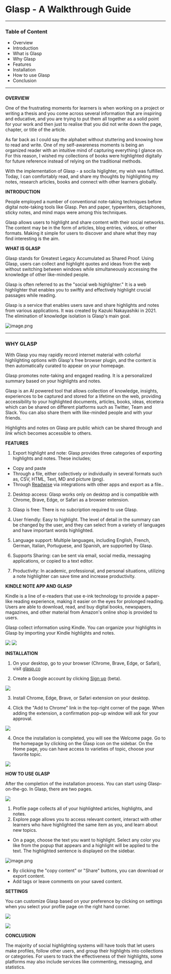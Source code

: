 # Glasp - A Walkthrough Guide
___

### **Table of Content**

- Overview
- Introduction
- What is Glasp
- Why Glasp
- Features 
- Installation
- How to use Glasp
- Conclusion
---

   
### 
**OVERVIEW**

One of the frustrating moments for learners is when working on a project or writing a thesis and you come across several information that are inspiring and educative, and you are trying to put them all together as a solid point for your work and then just to realise that you did not write down the page, chapter, or title of the article.

As far back as I could say the alphabet without stuttering and knowing how to read and write. One of my self-awareness moments is being an organized reader with an intuitive mind of capturing everything I glance on. For this reason, I wished my collections of books were highlighted digitally for future reference instead of relying on the traditional methods. 

With the implementation of Glasp - a socila higlighter, my wish was fulfilled. Today, I can comfortably read, and share my thoughts by highlighting my notes, research articles, books and connect with other learners globally. 


**INTRODUCTION**

People employed a number of conventional note-taking techniques before digital note-taking tools like Glasp. Pen and paper, typewriters, dictaphones, sticky notes, and mind maps were among this techniques.

Glasp allows users to highlight and share content with their social networks. The content may be in the form of articles, blog entries, videos, or other formats. Making it simple for users to discover and share what they may find interesting is the aim.

**WHAT IS GLASP**

Glasp stands for Greatest Legacy Accumulated as Shared Proof. Using Glasp, users can collect and highlight quotes and ideas from the web without switching between windows while simultaneously accessing the knowledge of other like-minded people.

Glasp is often referred to as the "social web highlighter."  It is a web highlighter that enables you to swiftly and effectively highlight crucial passages while reading. 

Glasp is a service that enables users save and share highlights and notes from various applications. It was created by Kazuki Nakayashiki in 2021.
The elimination of knowledge isolation is Glasp's main goal.

![image.png](https://lh3.googleusercontent.com/tB9DLsVQ5T9FvZYrAV9HZqTOHY0EzWTuzuFaoKhc9mIZo3oinJ04w0-rlpYYmsCEHxD9dfdRQWs4p9aZFXPYH6C64Q=w128-h128-e365-rj-sc0x00ffffff)


---

### **WHY GLASP**

With Glasp you may rapidly record internet material with colorful highlighting options with Glasp's free browser plugin, and the content is then automatically curated to appear on your homepage. 

Glasp promotes note-taking and engaged reading. It is a personalized summary based on your highlights and notes.

Glasp is an AI powered tool that allows collection of knowledge, insights, experiences to be captured and stored for a lifetime on the web, providing accessibility to your highlighted documents, articles, books, ideas, etcetera which can be shared on different platforms such as Twitter, Team and Slack. You can also share them with like-minded people and with your friends.  

Highlights and notes on Glasp are public which can be shared through and *link* which becomes accessible to others. 

**FEATURES**

1. Export highlight and note: Glasp provides three categories of exporting highlights and notes. These includes; 

- Copy and paste
- Through a file, either collectively or individually in several formats such as, CSV, HTML, Text, MD and picture (png).
- Through [Readwise](https://medium.com/glasp/tutorial-how-to-export-web-highlights-into-readwise-2311e85ccaca) via integrations with other apps and export as a file..

2. Desktop access: Glasp works only on desktop and is compatible with Chrome, Brave, Edge, or Safari as a browser extension. 

3. Glasp is free: There is no subcription required to use Glasp.
4. User friendly: Easy to highlight. The level of detail in the summary can be changed by the user, and they can select from a variety of languages and have important words highlighted.
5. Language support: Multiple languages, including English, French, German, Italian, Portuguese, and Spanish, are supported by Glasp. 

6. Supports Sharing: can be sent via email, social media, messaging applications, or copied to a text editor.

7. Productivity: In academic, professional, and personal situations, utilizing a note highlighter can save time and increase productivity.

**KINDLE NOTE APP AND GLASP**

Kindle is a line of e-readers that use e-ink technology to provide a paper-like reading experience, making it easier on the eyes for prolonged reading. Users are able to download, read, and buy digital books, newspapers, magazines, and other material from Amazon's online shop is provided to users.

Glasp collect information using Kindle. You can organize your highlights in Glasp by importing your Kindle highlights and notes.

![](image/kindle%20import.PNG)
![](image/kindle%201.PNG)


**INSTALLATION**
1. On your desktop, go to your browser (Chrome, Brave, Edge, or Safari), visit [glasp.co](https://glasp.co/)

2. Create a Google account by clicking [Sign up](https://glasp.co/secret-signup) (beta).

![](image/glasp.PNG)

3. Install Chrome, Edge, Brave, or Safari extension on your desktop. 

4. Click the "Add to Chrome" link in the top-right corner of the page. When adding the extension, a confirmation pop-up window will ask for your approval.

![](image/add.PNG)

4. Once the installation is completed, you will see the Welcome page.
Go to the homepage by clicking on the Glasp icon on the sidebar. 
On the Home page, you can have access to varieties of topic, choose your favorite topic.

![](image/Favourite%20topic.PNG)

**HOW TO USE GLASP**

After the completion of the installation process. You can start using Glasp-on-the-go.
In Glasp, there are two pages. 

![](image/glasp%20page.PNG)
1. Profile page collects all of your highlighted articles, highlights, and notes.
2. Explore page allows you to access relevant content, interact with other learners who have highlighted the same item as you, and learn about new topics.
- On a page, choose the text you want to highlight. Select any color you like from the popup that appears and a highlight will be applied to the text. The highlighted sentence is displayed on the sidebar.

![image.png](https://glasp.co/articles/img/how-to-highlight-text-on-pages/extension_sidebar.jpeg)

- By clicking the "copy content" or "Share" buttons, you can download or export content.
- Add tags or leave comments on your saved content.

**SETTINGS**

You can customize Glasp based on your preference by clicking on settings when you select your profile page on the right hand corner. 

![](image/Capture%202.PNG)


![](image/Capture.PNG)


**CONCLUSION**

The majority of social highlighting systems will have tools that let users make profiles, follow other users, and group their highlights into collections or categories. For users to track the effectiveness of their highlights, some platforms may also include services like commenting, messaging, and statistics.
